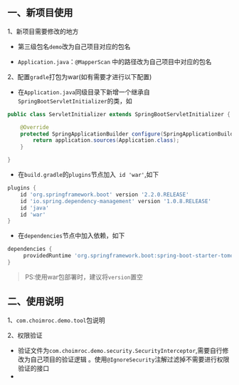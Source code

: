 ## 一、新项目使用
1、新项目需要修改的地方

- 第三级包名`demo`改为自己项目对应的包名

- `Application.java`：`@MapperScan` 中的路径改为自己项目中对应的包名

2、配置`gradle`打包为war(如有需要才进行以下配置)

- 在`Application.java`同级目录下新增一个继承自`SpringBootServletInitializer`的类，如

```java
public class ServletInitializer extends SpringBootServletInitializer {

    @Override
    protected SpringApplicationBuilder configure(SpringApplicationBuilder application) {
        return application.sources(Application.class);
    }

}
```

- 在`build.gradle`的`plugins`节点加入` id 'war'`,如下

```groovy
plugins {
    id 'org.springframework.boot' version '2.2.0.RELEASE'
    id 'io.spring.dependency-management' version '1.0.8.RELEASE'
    id 'java'
    id 'war'
}
```

- 在`dependencies`节点中加入依赖，如下
```groovy
dependencies {
     providedRuntime 'org.springframework.boot:spring-boot-starter-tomcat'
}
```
> PS:使用war包部署时，建议将`version`置空

## 二、使用说明
1、`com.choimroc.demo.tool`包说明

2、权限验证
- 验证文件为`com.choimroc.demo.security.SecurityInterceptor`,需要自行修改为自己项目的验证逻辑
。使用`@IgnoreSecurity`注解过滤掉不需要进行权限验证的接口
- 


